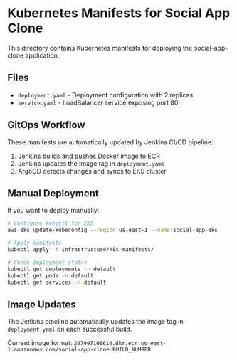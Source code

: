 # Kubernetes Manifests for Social App Clone

This directory contains Kubernetes manifests for deploying the social-app-clone application.

## Files

- `deployment.yaml` - Deployment configuration with 2 replicas
- `service.yaml` - LoadBalancer service exposing port 80

## GitOps Workflow

These manifests are automatically updated by Jenkins CI/CD pipeline:
1. Jenkins builds and pushes Docker image to ECR
2. Jenkins updates the image tag in `deployment.yaml`
3. ArgoCD detects changes and syncs to EKS cluster

## Manual Deployment

If you want to deploy manually:

```bash
# Configure kubectl for EKS
aws eks update-kubeconfig --region us-east-1 --name social-app-eks

# Apply manifests
kubectl apply -f infrastructure/k8s-manifests/

# Check deployment status
kubectl get deployments -n default
kubectl get pods -n default
kubectl get services -n default
```

## Image Updates

The Jenkins pipeline automatically updates the image tag in `deployment.yaml` on each successful build.

Current image format: `297997106614.dkr.ecr.us-east-1.amazonaws.com/social-app-clone:BUILD_NUMBER`
